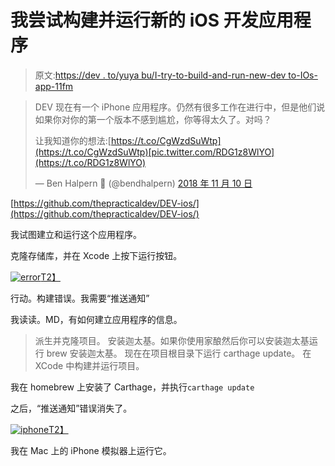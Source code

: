 # 我尝试构建并运行新的 iOS 开发应用程序

> 原文:[https://dev . to/yuya bu/I-try-to-build-and-run-new-dev to-IOs-app-11fm](https://dev.to/yuyabu/i-try-to-build-and-run-new-devto-ios-app-11fm)

> DEV 现在有一个 iPhone 应用程序。仍然有很多工作在进行中，但是他们说如果你对你的第一个版本不感到尴尬，你等得太久了。对吗？
> 
> 让我知道你的想法:[https://t.co/CgWzdSuWtp](https://t.co/CgWzdSuWtp)[pic.twitter.com/RDG1z8WlYO](https://t.co/RDG1z8WlYO)
> 
> — Ben Halpern 🤗 (@bendhalpern) [2018 年 11 月 10 日](https://twitter.com/bendhalpern/status/1061323718058786822?ref_src=twsrc%5Etfw)

[https://github.com/thepracticaldev/DEV-ios/](https://github.com/thepracticaldev/DEV-ios/)

我试图建立和运行这个应用程序。

克隆存储库，并在 Xcode 上按下运行按钮。

[![error](../Images/b2587c7107b30a6f5d8b971ce1c1a2a3.png)T2】](https://res.cloudinary.com/practicaldev/image/fetch/s--ETiqG4t3--/c_limit%2Cf_auto%2Cfl_progressive%2Cq_auto%2Cw_880/https://pbs.twimg.com/media/Dr1ZyfDVsAEhNaE.jpg)

行动。构建错误。我需要“推送通知”

我读读。MD，有如何建立应用程序的信息。

> 派生并克隆项目。
> 安装迦太基。如果你使用家酿然后你可以安装迦太基运行 brew 安装迦太基。
> 现在在项目根目录下运行 carthage update。
> 在 XCode 中构建并运行项目。

我在 homebrew 上安装了 Carthage，并执行`carthage update`

之后，“推送通知”错误消失了。

[![iphone](../Images/79098dcf06534da1864b0cae40401dae.png)T2】](https://res.cloudinary.com/practicaldev/image/fetch/s--_jr3KxLe--/c_limit%2Cf_auto%2Cfl_progressive%2Cq_auto%2Cw_880/https://pbs.twimg.com/media/Dr1brISVsAALiQH.png)

我在 Mac 上的 iPhone 模拟器上运行它。